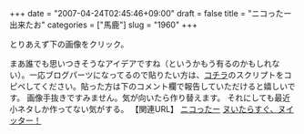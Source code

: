 +++
date = "2007-04-24T02:45:46+09:00"
draft = false
title = "ニコったー出来たお"
categories = ["馬鹿"]
slug = "1960"
+++

とりあえず下の画像をクリック。
<script type="text/javascript" src="http://hbkr.jp/nicotter/nicotter.php?user=ieiri"></script>
まあ誰でも思いつきそうなアイデアですね（というかもう有るのかもしれない）。一応ブログパーツになってるので貼りたい方は、<a href="http://hbkr.jp/nicotter" target="_blank">コチラ</a>のスクリプトをコピペしてください。貼った方は下のコメント欄で報告していただけると嬉しいです。
画像手抜きですみません。気が向いたら作り替えます。
それにしても最近小ネタしか作ってない気がする。
【関連URL】
<a href="http://hbkr.jp/nicotter" target="_blank">ニコったー</a>
<a href="http://nwitter.com" target="_blank">ヌいたらすぐ、ヌイッター！</a>
<div style="display:none;">cticker</div>
